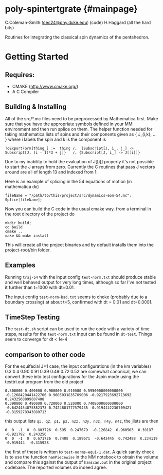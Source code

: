 poly-spintertgrate {#mainpage}
=========
C.Coleman-Smith (cec24@phy.duke.edu) (code)
H.Haggard (all the hard bits)

Routines for integrating the classical spin dynamics of the pentahedron.

# Getting Started

## Requires:

* CMAKE (http://www.cmake.org/)
* A C Compiler

## Building & Installing

All of the src/*.mc files need to be preprocessed by Mathematica first. Make sure that you have the
appropriate symbols defined in your MM environment and then run splice on them. The helper function needed for
taking mathematica lists of spins and their components given as { J_{i,k}, ... } where i labels the spin and k
is the component is

    ToExportForm[thing_] :=  thing /.  {Subscript[J, i_, j_] -> Subscript[J, (i - 1)*3 + j]}   /. {Subscript[J, i_] -> J[[i]]}

Due to my inability to hold the evaluation of J[[i]] properly it's not possible to start the J arrays from
zero. Currently the C routines that pass J vectors around are all of length 13 and indexed from 1. 

Here is an example of splicing in the 54 equations of motion (in mathematica do)

    fileName = "/path/to/this/project/src/dynamics-eom-54.mc";
    Splice[fileName];
    
Now you can build the C code in the usual cmake way, from a terminal in the root directory of the project do

    mkdir build;
    cd build
    cmake ..
    make && make install

This will create all the project binaries and by default installs them into the project-root/bin folder. 

## Examples

Running `traj-54` with the input config `test-norm.txt` should produce stable and well behaved output for very
long times, although so far I've not tested it further than t=1000 with dt=0.01.

The input config `test-norm-bad.txt` seems to choke (probably due to a boundary crossing) at about t=5,
confirmed with dt = 0.01 and dt=0.0001.

## TimeStep Testing

The `test-dt.sh` script can be used to run the code with a variety of time steps, results for the
`test-norm.txt` input can be found in `dt-test`. Things seem to converge for dt < 1e-4

## comparison to other code

For the equifacial J=1 case, the input configurations (in the km variables)
    0.3 0.4 0.90 0.91
    0.39 0.49 0.72 0.52
are somewhat canonical, we can convert these into test configurations for the Jspin mode using the testtri.out program from the old project
    
    0.300000 0.400000 0.900000 0.910000 0.5950000000000000 -0.1268420441422706 0.9605031835769006 -0.9217923692713692 0.2432560099607408
    0.390000 0.490000 0.720000 0.520000 0.7408000000000000 -0.6424454075882373 0.7424881777579435 -0.9194442230709421 -0.3159278343080713

this output lists `q1, q2, p1, p2, n2z, n3y, n3z, n4y, n4z`, the jlists are then

    0  0  -1  0  0.803726  0.595  0.247679  -0.126842  0.960503  0.30187  -0.921792  0.243256
    0  0  -1  0  0.671726  0.7408  0.189671  -0.642445  0.742488  0.234119  -0.919444  -0.315928

the first of these is written to `test-norms-equi-1.dat`. A quick sanity check is to use the function
`hamPiecewise` in the MM notebook to obtain the volume and compare this against the output of `hamscan.out` in
the original project codebase. The reported volumes do indeed agree. 
    
    
